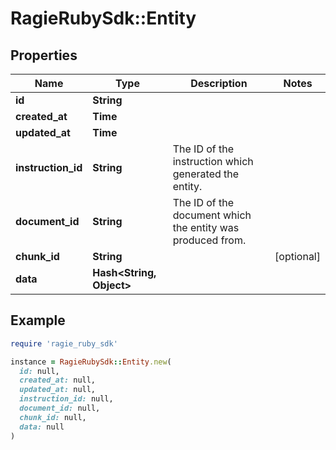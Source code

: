 # RagieRubySdk::Entity

## Properties

| Name | Type | Description | Notes |
| ---- | ---- | ----------- | ----- |
| **id** | **String** |  |  |
| **created_at** | **Time** |  |  |
| **updated_at** | **Time** |  |  |
| **instruction_id** | **String** | The ID of the instruction which generated the entity. |  |
| **document_id** | **String** | The ID of the document which the entity was produced from. |  |
| **chunk_id** | **String** |  | [optional] |
| **data** | **Hash&lt;String, Object&gt;** |  |  |

## Example

```ruby
require 'ragie_ruby_sdk'

instance = RagieRubySdk::Entity.new(
  id: null,
  created_at: null,
  updated_at: null,
  instruction_id: null,
  document_id: null,
  chunk_id: null,
  data: null
)
```

